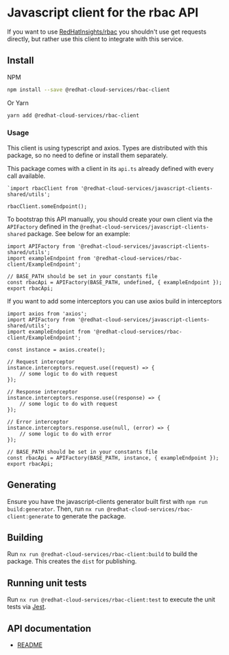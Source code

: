 # Javascript client for the rbac API
If you want to use [RedHatInsights/rbac](https://github.com/RedHatInsights/rbac) you shouldn't use get requests directly, but rather use this client to integrate with this service.

## Install
NPM
```bash
npm install --save @redhat-cloud-services/rbac-client
```

Or Yarn
```bash
yarn add @redhat-cloud-services/rbac-client
```

### Usage
This client is using typescript and axios. Types are distributed with this package, so no need to define or install them separately.

This package comes with a client in its `api.ts` already defined with every call available. 
```JS
`import rbacClient from '@redhat-cloud-services/javascript-clients-shared/utils';

rbacClient.someEndpoint();
```

To bootstrap this API manually, you should create your own client via the `APIFactory` defined in the `@redhat-cloud-services/javascript-clients-shared` package. See below for an example:
```JS
import APIFactory from '@redhat-cloud-services/javascript-clients-shared/utils'; 
import exampleEndpoint from '@redhat-cloud-services/rbac-client/ExampleEndpoint';

// BASE_PATH should be set in your constants file
const rbacApi = APIFactory(BASE_PATH, undefined, { exampleEndpoint });
export rbacApi;
```

If you want to add some interceptors you can use axios build in interceptors
```JS
import axios from 'axios';
import APIFactory from '@redhat-cloud-services/javascript-clients-shared/utils';
import exampleEndpoint from '@redhat-cloud-services/rbac-client/ExampleEndpoint';

const instance = axios.create();

// Request interceptor
instance.interceptors.request.use((request) => {
    // some logic to do with request
});

// Response interceptor
instance.interceptors.response.use((response) => {
    // some logic to do with request
});

// Error interceptor
instance.interceptors.response.use(null, (error) => {
    // some logic to do with error
});

// BASE_PATH should be set in your constants file
const rbacApi = APIFactory(BASE_PATH, instance, { exampleEndpoint });
export rbacApi;
```
## Generating

Ensure you have the javascript-clients generator built first with `npm run build:generator`. Then, run `nx run @redhat-cloud-services/rbac-client:generate` to generate the package.

## Building

Run `nx run @redhat-cloud-services/rbac-client:build` to build the package. This creates the `dist` for publishing.

## Running unit tests

Run `nx run @redhat-cloud-services/rbac-client:test` to execute the unit tests via [Jest](https://jestjs.io).

## API documentation

* [README](doc/README.md)
